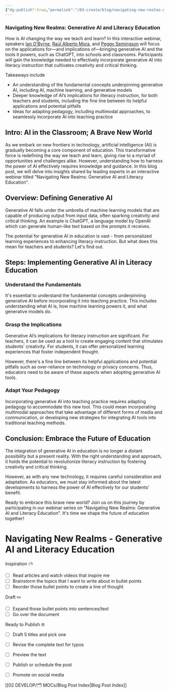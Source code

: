```yaml
---
{"dg-publish":true,"permalink":"/03-create/blog/navigating-new-realms-generative-ai-and-literacy-education/","tags":["AI","education","literacy"]}
---
```



### Navigating New Realms: Generative AI and Literacy Education



How is AI changing the way we teach and learn? In this interactive webinar, speakers [Ian O’Byrne](https://ila.digitellinc.com/live/201/page/1435), [Raúl Alberto Mora](https://ila.digitellinc.com/live/201/page/1435), and [Peggy Semingson](https://ila.digitellinc.com/live/201/page/1435) will focus on the applications for—and implications of—bringing generative AI and the tools it powers, such as ChatGPT, into schools and classrooms. Participants will gain the knowledge needed to effectively incorporate generative AI into literacy instruction that cultivates creativity and critical thinking.

Takeaways include

- An understanding of the fundamental concepts underpinning generative AI, including AI, machine learning, and generative models
- Deeper knowledge of AI’s implications for literacy instruction, for both teachers and students, including the fine line between its helpful applications and potential pitfalls
- Ideas for adapting pedagogy, including multimodal approaches, to seamlessly incorporate AI into teaching practice

> 

## Intro: AI in the Classroom; A Brave New World

As we embark on new frontiers in technology, artificial intelligence (AI) is gradually becoming a core component of education. This transformative force is redefining the way we teach and learn, giving rise to a myriad of opportunities and challenges alike. However, understanding how to harness the power of AI effectively requires knowledge and guidance. In this blog post, we will delve into insights shared by leading experts in an interactive webinar titled "Navigating New Realms: Generative AI and Literacy Education". 

## Overview: Defining Generative AI

Generative AI falls under the umbrella of machine learning models that are capable of producing output from input data, often sparking creativity and critical thinking. An example is ChatGPT, a language model by OpenAI which can generate human-like text based on the prompts it receives.

The potential for generative AI in education is vast - from personalized learning experiences to enhancing literacy instruction. But what does this mean for teachers and students? Let's find out.

## Steps: Implementing Generative AI in Literacy Education

### Understand the Fundamentals

It's essential to understand the fundamental concepts underpinning generative AI before incorporating it into teaching practice. This includes understanding what AI is, how machine learning powers it, and what generative models do.

### Grasp the Implications

Generative AI’s implications for literacy instruction are significant. For teachers, it can be used as a tool to create engaging content that stimulates students' creativity. For students, it can offer personalized learning experiences that foster independent thought.

However, there's a fine line between its helpful applications and potential pitfalls such as over-reliance on technology or privacy concerns. Thus, educators need to be aware of these aspects when adopting generative AI tools.

### Adapt Your Pedagogy 

Incorporating generative AI into teaching practice requires adapting pedagogy to accommodate this new tool. This could mean incorporating multimodal approaches that take advantage of different forms of media and communication, or developing new strategies for integrating AI tools into traditional teaching methods.

## Conclusion: Embrace the Future of Education

The integration of generative AI in education is no longer a distant possibility but a present reality. With the right understanding and approach, it holds the potential to revolutionize literacy instruction by fostering creativity and critical thinking. 

However, as with any new technology, it requires careful consideration and adaptation. As educators, we must stay informed about the latest developments to harness the power of AI effectively for our students' benefit.

Ready to embrace this brave new world? Join us on this journey by participating in our webinar series on "Navigating New Realms: Generative AI and Literacy Education". It's time we shape the future of education together!
# Navigating New Realms -  Generative AI and Literacy Education

Inspiration ⛅
- [ ] Read articles and watch videos that inspire me
- [ ] Brainstorm the topics that I want to write about in bullet points
- [ ] Reorder those bullet points to create a line of thought

Draft ✏️
- [ ] Expand those bullet points into sentences/text
- [ ] Go over the document

Ready to Publish 🌐
- [ ] Draft 5 titles and pick one
- [ ] Revise the complete text for typos
- [ ] Preview the text
- [ ] Publish or schedule the post
- [ ] Promote on social media


[[02 DEVELOP/🗂️ MOCs/Blog Post Index\|Blog Post Index]]